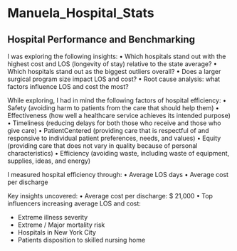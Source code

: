 # Manuela_Hospital_Stats
  
Hospital Performance and Benchmarking
-------------------------------------

I was exploring the following insights:
•	Which hospitals stand out with the highest cost and LOS (longevity of stay) relative to the state average?
•	Which hospitals stand out as the biggest outliers overall?
•	Does a larger surgical program size impact LOS and cost?
•	Root cause analysis: what factors influence LOS and cost the most?

While exploring, I had in mind the following factors of hospital efficiency:
•	Safety (avoiding harm to patients from the care that should help them) 
•	Effectiveness (how well a healthcare service achieves its intended purpose)
•	Timeliness (reducing delays for both those who receive and those who give care)
•	PatientCentered (providing care that is respectful of and responsive to individual patient preferences, needs, and values)
•	Equity (providing care that does not vary in quality because of personal characteristics)
•	Efficiency (avoiding waste, including waste of equipment, supplies, ideas, and energy)

I measured hospital efficiency through:
•	Average LOS days
•	Average cost per discharge

Key insights uncovered:
•	Average cost per discharge: $ 21,000
•	Top influencers increasing average LOS and cost:
-	Extreme illness severity
-	Extreme / Major mortality risk
-	Hospitals in New York City
-	Patients disposition to skilled nursing home


